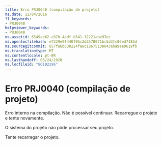 ```yaml
---
title: Erro PRJ0040 (compilação de projeto)
ms.date: 11/04/2016
f1_keywords:
- PRJ0040
helpviewer_keywords:
- PRJ0040
ms.assetid: 6549ac62-c87b-4edf-b541-32221abe97ec
ms.openlocfilehash: e7329e9f440f95c2d3570071bc5d3fc06ed7185d
ms.sourcegitcommit: 857fa6b530224fa6c18675138043aba9aa0619fb
ms.translationtype: MT
ms.contentlocale: pt-BR
ms.lasthandoff: 03/24/2020
ms.locfileid: "80192296"
---
```

# <a name="project-build-error-prj0040"></a>Erro PRJ0040 (compilação de projeto)

Erro interno na compilação. Não é possível continuar. Recarregue o projeto e tente novamente.

O sistema do projeto não pôde processar seu projeto.

Tente recarregar o projeto.
